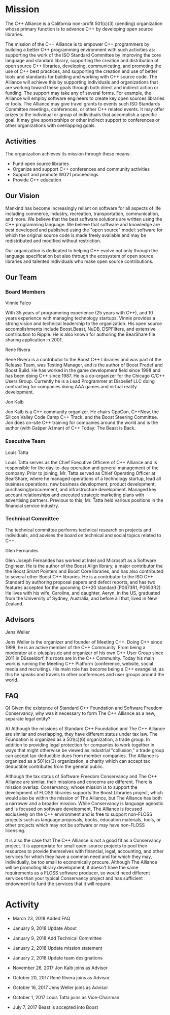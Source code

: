 ﻿# Mission

The C++ Alliance is a California non-profit 501(c)(3) (pending)
organization whose primary function is to advance C++ by
developing open source libraries.

The mission of the C++ Alliance is to empower C++ programmers by
building a better C++ programming environment with such activities
as: supporting the work of the ISO Standard Committee by improving
the core language and standard library, supporting the creation and
distribution of open source C++ libraries, developing, communicating,
and promoting the use of C++ best practices, and supporting the
creation and use of better tools and standards for building and
working with C++ source code. The Alliance will achieve this by
supporting individuals and organizations that are working toward
these goals through both direct and indirect action or funding.
The support may take any of several forms. For example, the
Alliance will employ software engineers to create key open
sources libraries or tools. The Alliance may give travel
grants to events such ISO Standards Committee meetings,
conferences, or other C++ related events. It may offer
prizes to the individual or group of individuals that
accomplish a specific goal. It may give sponsorships
or other indirect support to conferences or other
organizations with overlapping goals.

## Activities

The organization achieves its mission through these means:

* Fund open source libraries
* Organize and support C++ conferences and community activities
* Support and promote WG21 proceedings
* Provide C++ education

## Our Vision

Mankind has become increasingly reliant on software for all aspects
of life including commerce, industry, recreation, transportation,
communication, and more. We believe that the best software solutions
are written using the C++ programming language. We believe that
software and knowledge are best developed and published using the
"open source" model: software for which the original source code
is made freely available and may be redistributed and modified
without restriction.

Our organization is dedicated to helping C++ evolve not only through
the language specification but also through the ecosystem of open
source libraries and talented individuals who make open source
contributions.

## Our Team

### Board Members

Vinnie Falco

With 35 years of programming experience (25 years with C++), and
10 years experience with managing technology startups, Vinnie provides
a strong vision and technical leadership to the organization. His
open source accomplishments include Boost.Beast, NuDB, DSPFilters,
and extensive contribution to Ripple. He is also known for authoring
the BearShare file sharing application in 2001.

René Rivera

René Rivera is a contributor to the Boost C++ Libraries and was part
of the Release Team, was Testing Manager, and is the author of Boost
Predef and Boost Build. He has worked in the game development field
since 1998 and has been doing C++ since 1987. He is a co-organizer for
the Chicago C/C++ Users Group. Currently he is a Lead Programmer at
Disbelief LLC doing contracting for companies doing AAA games and
virtual reality development.

Jon Kalb

Jon Kalb is a C++ community organizer. He chairs CppCon, C++Now, the
Silicon Valley Code Camp C++ Track, and the Boost Steering Committee.
Jon does on-site C++ training for companies around the world and is the
author (with Gašper Ažman) of C++ Today: The Beast is Back.

### Executive Team

Louis Tatta

Louis Tatta serves as the Chief Executive Officere of C++ Alliance and is
responsible for the day-to-day operation and general management of the
company.  Prior to joining, Mr. Tatta served as Chief Operating Officer at
BearShare, where he managed operations of a technology startup, lead all
business operations, new business development, product development,
purchasing/procurement, and infrastructure development. Managed key
account relationships and executed strategic marketing plans with
advertising partners.  Previous to this, Mr. Tatta held various
positions in the financial service industry.

### Technical Committee

The technical committee performs technical research on projects
and individuals, and advises the board on technical and social
topics related to C++.

Glen Fernandes

Glen Joseph Fernandes has worked at Intel and Microsoft as a
Software Engineer. He is the author of the Boost Align library,
a major contributor the the Boost Smart Pointers and Boost Core
libraries, and has also contributed to several other Boost C++
libraries. He is a contributor to the ISO C++ Standard by authoring
proposal papers and defect reports, and has two features accepted
for the upcoming C++20 standard (P0673R1, P0653R2). He lives with
his wife, Caroline, and daughter, Aeryn, in the US, graduated from
the University of Sydney, Australia, and before all that, lived in
New Zealand.

## Advisors

Jens Weller

Jens Weller is the organizer and founder of Meeting C++. Doing C++
since 1998, he is an active member of the C++ Community. From being
a moderator at c-plusplus.de and organizer of his own C++ User Group
since 2011 in Düsseldorf, his roots are in the C++ Community. Today
his main work is running the Meeting C++ Platform (conference, website,
social media and recruiting). His main role has become being a C++
evangelist, as this he speaks and travels to other conferences and user
groups around the world.

## FAQ

Q) Given the existence of Standard C++ Foundation and Software Freedom Conservancy, why was it necessary to form The C++ Alliance as a new, separate legal entity?

A) Although the missions of Standard C++ Foundation and The C++ Alliance are similar and overlapping, they have different status under tax law. The Foundation is organized as a 501(c)(6) organization, a trade group. In addition to providing legal protection for companies to work together in ways that might otherwise be viewed as industrial "collusion," a trade group can accept tax-deductible dues from member companies. The Alliance is organized as a 501(c)(3) organization, a charity which can accept tax deductible contributes from the general public.

Although the tax status of Software Freedom Conservancy and The C++ Alliance are similar, their missions and concerns are different. There is mission overlap. Conservancy, whose mission is to support the development of FLOSS libraries supports the Boost Libraries project, which would also be within the mission of The Alliance, but The Alliance has both a narrower and a broader mission. While Conservancy is language agnostic and is focused on software development, The Alliance is focused exclusively on the C++ environment and is free to support non-FLOSS projects such as language proposals, books, education materials, tools, or other projects which may not be software or may have non-FLOSS licensing.

It is also the case that The C++ Alliance is not a good fit as a Conservancy project. It is appropriate for small open-source projects to pool their resources to provide themselves with financial, legal, accounting, and other services for which they have a common need and for which they may, individually, be too small to economically procure. Although The Alliance will be promoting library development, it doesn't have the same requirements as a FLOSS software producer, so would need different services than your typical Conservancy project and has sufficient endowment to fund the services that it will require.



# Activity

* March 23, 2018 Added FAQ

* January 9, 2018 Update About

* January 9, 2018 Add Technical Committee

* January 2, 2018 Update mission statement

* January 2, 2018 Update team designations

* November 26, 2017 Jon Kalb joins as Advisor

* October 20, 2017 René Rivera joins as Advisor

* October 16, 2017 Jens Weller joins as Advisor

* October 1, 2017 Louis Tatta joins as Vice-Chairman

* July 7, 2017 Beast is accepted into Boost

